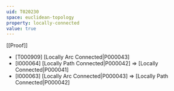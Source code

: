 ```yaml
---
uid: T020230
space: euclidean-topology
property: locally-connected
value: true
---
```

[[Proof]]

* [T000909] [Locally Arc Connected|P000043]
* [I000064] [Locally Path Connected|P000042] => [Locally Connected|P000041]
* [I000063] [Locally Arc Connected|P000043] => [Locally Path Connected|P000042]

